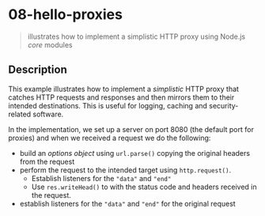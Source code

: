 # 08-hello-proxies
> illustrates how to implement a simplistic HTTP proxy using Node.js *core* modules

## Description
This example illustrates how to implement a *simplistic* HTTP proxy that catches HTTP requests and responses and then mirrors them to their intended destinations. This is useful for logging, caching and security-related software.

In the implementation, we set up a server on port 8080 (the default port for proxies) and when we received a request we do the following:
+ build an *options object* using `url.parse()` copying the original headers from the request
+ perform the request to the intended target using `http.request()`.
  + Establish listeners for the `"data"` and `"end"` 
  + Use `res.writeHead()` to with the status code and headers received in the request.
+ establish listeners for the `"data"` and `"end"` for the original request